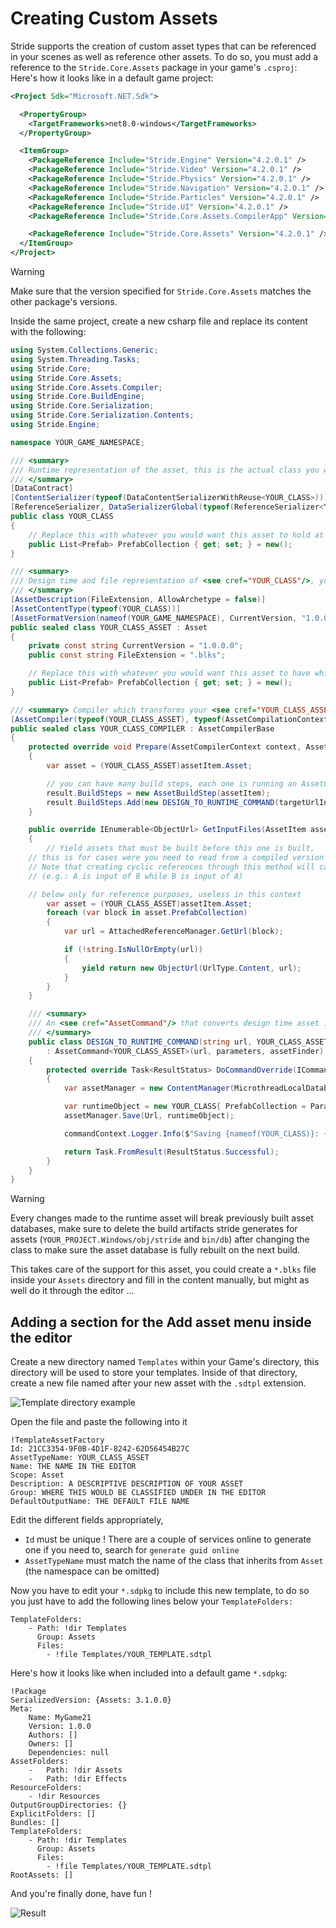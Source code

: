 # Creating Custom Assets

Stride supports the creation of custom asset types that can be referenced in your scenes as well as reference other assets.
To do so, you must add a reference to the `Stride.Core.Assets` package in your game's `.csproj`:
Here's how it looks like in a default game project:
```xml
<Project Sdk="Microsoft.NET.Sdk">

  <PropertyGroup>
    <TargetFrameworks>net8.0-windows</TargetFrameworks>
  </PropertyGroup>

  <ItemGroup>
    <PackageReference Include="Stride.Engine" Version="4.2.0.1" />
    <PackageReference Include="Stride.Video" Version="4.2.0.1" />
    <PackageReference Include="Stride.Physics" Version="4.2.0.1" />
    <PackageReference Include="Stride.Navigation" Version="4.2.0.1" />
    <PackageReference Include="Stride.Particles" Version="4.2.0.1" />
    <PackageReference Include="Stride.UI" Version="4.2.0.1" />
    <PackageReference Include="Stride.Core.Assets.CompilerApp" Version="4.2.0.1" IncludeAssets="build;buildTransitive" />

    <PackageReference Include="Stride.Core.Assets" Version="4.2.0.1" />
  </ItemGroup>
</Project>
```
>[!Warning]
> Make sure that the version specified for `Stride.Core.Assets` matches the other package's versions.

Inside the same project, create a new csharp file and replace its content with the following:
```cs
using System.Collections.Generic;
using System.Threading.Tasks;
using Stride.Core;
using Stride.Core.Assets;
using Stride.Core.Assets.Compiler;
using Stride.Core.BuildEngine;
using Stride.Core.Serialization;
using Stride.Core.Serialization.Contents;
using Stride.Engine;

namespace YOUR_GAME_NAMESPACE;

/// <summary>
/// Runtime representation of the asset, this is the actual class you would use in your scripts
/// </summary>
[DataContract]
[ContentSerializer(typeof(DataContentSerializerWithReuse<YOUR_CLASS>))]
[ReferenceSerializer, DataSerializerGlobal(typeof(ReferenceSerializer<YOUR_CLASS>), Profile = "Content")]
public class YOUR_CLASS
{
	// Replace this with whatever you would want this asset to hold at runtime
    public List<Prefab> PrefabCollection { get; set; } = new();
}

/// <summary>
/// Design time and file representation of <see cref="YOUR_CLASS"/>, you can add content here that won't be included in the build
/// </summary>
[AssetDescription(FileExtension, AllowArchetype = false)]
[AssetContentType(typeof(YOUR_CLASS))]
[AssetFormatVersion(nameof(YOUR_GAME_NAMESPACE), CurrentVersion, "1.0.0.0")]
public sealed class YOUR_CLASS_ASSET : Asset
{
    private const string CurrentVersion = "1.0.0.0";
    public const string FileExtension = ".blks";

	// Replace this with whatever you would want this asset to have while inside the gamestudio
    public List<Prefab> PrefabCollection { get; set; } = new();
}

/// <summary> Compiler which transforms your <see cref="YOUR_CLASS_ASSET"/> into <see cref="YOUR_CLASS"/> when building your game </summary>
[AssetCompiler(typeof(YOUR_CLASS_ASSET), typeof(AssetCompilationContext))]
public sealed class YOUR_CLASS_COMPILER : AssetCompilerBase
{
    protected override void Prepare(AssetCompilerContext context, AssetItem assetItem, string targetUrlInStorage, AssetCompilerResult result)
    {
        var asset = (YOUR_CLASS_ASSET)assetItem.Asset;

        // you can have many build steps, each one is running an AssetCommand
        result.BuildSteps = new AssetBuildStep(assetItem);
        result.BuildSteps.Add(new DESIGN_TO_RUNTIME_COMMAND(targetUrlInStorage, asset, assetItem.Package));
    }

    public override IEnumerable<ObjectUrl> GetInputFiles(AssetItem assetItem)
    {
        // Yield assets that must be built before this one is built,
	// this is for cases were you need to read from a compiled version of an asset to build this one.
	// Note that creating cyclic references through this method will cause a deadlock when building
	// (e.g.: A is input of B while B is input of A)

	// below only for reference purposes, useless in this context
        var asset = (YOUR_CLASS_ASSET)assetItem.Asset;
        foreach (var block in asset.PrefabCollection)
        {
            var url = AttachedReferenceManager.GetUrl(block);

            if (!string.IsNullOrEmpty(url))
            {
                yield return new ObjectUrl(UrlType.Content, url);
            }
        }
    }

    /// <summary>
    /// An <see cref="AssetCommand"/> that converts design time asset into runtime asset.
    /// </summary>
    public class DESIGN_TO_RUNTIME_COMMAND(string url, YOUR_CLASS_ASSET parameters, IAssetFinder assetFinder)
        : AssetCommand<YOUR_CLASS_ASSET>(url, parameters, assetFinder)
    {
        protected override Task<ResultStatus> DoCommandOverride(ICommandContext commandContext)
        {
            var assetManager = new ContentManager(MicrothreadLocalDatabases.ProviderService);

            var runtimeObject = new YOUR_CLASS{ PrefabCollection = Parameters.PrefabCollection };
            assetManager.Save(Url, runtimeObject);

            commandContext.Logger.Info($"Saving {nameof(YOUR_CLASS)}: {runtimeObject.PrefabCollection}");

            return Task.FromResult(ResultStatus.Successful);
        }
    }
}
```

>[!Warning]
> Every changes made to the runtime asset will break previously built asset databases, make sure to delete the build artifacts stride generates for assets (`YOUR_PROJECT.Windows/obj/stride` and `bin/db`) after changing the class to make sure the asset database is fully rebuilt on the next build.

This takes care of the support for this asset, you could create a `*.blks` file inside your `Assets` directory and fill in the content manually, but might as well do it through the editor ...

## Adding a section for the Add asset menu inside the editor

Create a new directory named `Templates` within your Game's directory, this directory will be used to store your templates.
Inside of that directory, create a new file named after your new asset with the `.sdtpl` extension.

![Template directory example](media/template-directory-example.png)

Open the file and paste the following into it
```
!TemplateAssetFactory
Id: 21CC3354-9F0B-4D1F-8242-62D56454B27C
AssetTypeName: YOUR_CLASS_ASSET
Name: THE NAME IN THE EDITOR
Scope: Asset
Description: A DESCRIPTIVE DESCRIPTION OF YOUR ASSET
Group: WHERE THIS WOULD BE CLASSIFIED UNDER IN THE EDITOR
DefaultOutputName: THE DEFAULT FILE NAME
```
Edit the different fields appropriately,
- `Id` must be unique ! There are a couple of services online to generate one if you need to, search for `generate guid online`
- `AssetTypeName` must match the name of the class that inherits from `Asset` (the namespace can be omitted)

Now you have to edit your `*.sdpkg` to include this new template, to do so you just have to add the following lines below your `TemplateFolders:`
```
TemplateFolders:
    - Path: !dir Templates
      Group: Assets
      Files:
        - !file Templates/YOUR_TEMPLATE.sdtpl
```
Here's how it looks like when included into a default game `*.sdpkg`:
```
!Package
SerializedVersion: {Assets: 3.1.0.0}
Meta:
    Name: MyGame21
    Version: 1.0.0
    Authors: []
    Owners: []
    Dependencies: null
AssetFolders:
    -   Path: !dir Assets
    -   Path: !dir Effects
ResourceFolders:
    - !dir Resources
OutputGroupDirectories: {}
ExplicitFolders: []
Bundles: []
TemplateFolders:
    - Path: !dir Templates
      Group: Assets
      Files:
        - !file Templates/YOUR_TEMPLATE.sdtpl
RootAssets: []
```

And you're finally done, have fun !

![Result](media/template-result.png)
